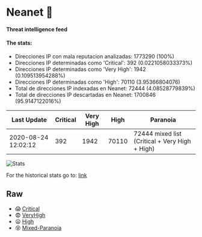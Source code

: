 # Neanet :hocho:
#### Threat intelligence feed
#### The stats:

- Direcciones IP con mala reputacion analizadas: 1773290 (100%)
- Direcciones IP determinadas como 'Critical':  392 (0.0221058033373%)
- Direcciones IP determinadas como 'Very High':  1942 (0.109513954288%)
- Direcciones IP determinadas como 'High':  70110 (3.95366804076)
- Total de direcciones IP indexadas en Neanet:  72444 (4.08528779839%)
- Total de direcciones IP descartadas en Neanet:  1700846 (95.9147122016%)

| Last Update | Critical | Very High | High | Paranoia |
| --- | --- | --- | --- | --- |
| 2020-08-24 12:02:12 | 392 | 1942 | 70110 | 72444 mixed list (Critical + Very High + High)|

![Stats](https://docs.google.com/spreadsheets/d/e/2PACX-1vSnaNMIXVabIpDJjufMlzH7poXnshF3mgd8Is1g9ytUEzVsP5my4Trn8f-xkoLLQ38xpL3HtmUexLo6/pubchart?oid=501124687&format=image)

For the historical stats go to: [link](/stats.csv)
## Raw
- :scream: [Critical](https://raw.githubusercontent.com/JavaGarcia/Neanet/master/blacklists/neanet_critical.txt)
- :fearful: [VeryHigh](https://raw.githubusercontent.com/JavaGarcia/Neanet/master/blacklists/neanet_veryHigh.txtt)
- :frowning: [High](https://raw.githubusercontent.com/JavaGarcia/Neanet/master/blacklists/neanet_high.txt)
- :dizzy_face: [Mixed-Paranoia](https://raw.githubusercontent.com/JavaGarcia/Neanet/master/blacklists/neanet_all.txt)































































































































































































































































































































































































































